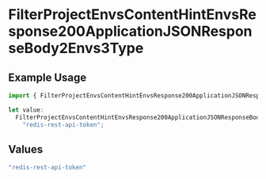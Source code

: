 # FilterProjectEnvsContentHintEnvsResponse200ApplicationJSONResponseBody2Envs3Type

## Example Usage

```typescript
import { FilterProjectEnvsContentHintEnvsResponse200ApplicationJSONResponseBody2Envs3Type } from "@simplesagar/vercel/models/filterprojectenvsop.js";

let value:
  FilterProjectEnvsContentHintEnvsResponse200ApplicationJSONResponseBody2Envs3Type =
    "redis-rest-api-token";
```

## Values

```typescript
"redis-rest-api-token"
```